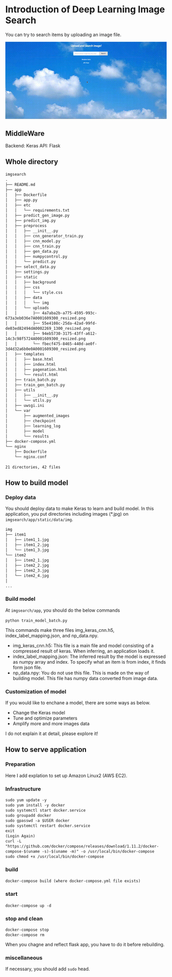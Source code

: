# Introduction of Deep Learning Image Search

You can try to search items by uploading an image file.

![Demo](https://raw.githubusercontent.com/tiruka/files/master/imgsearch/imageserach_demo.gif)

## MiddleWare

Backend: Keras
API: Flask

## Whole directory

```shell
imgsearch
.
├── README.md
├── app
│   ├── Dockerfile
│   ├── app.py
│   ├── etc
│   │   └── requirements.txt
│   ├── predict_gen_image.py
│   ├── predict_img.py
│   ├── preprocess
│   │   ├── __init__.py
│   │   ├── cnn_generator_train.py
│   │   ├── cnn_model.py
│   │   ├── cnn_train.py
│   │   ├── gen_data.py
│   │   ├── numpycontrol.py
│   │   └── predict.py
│   ├── select_data.py
│   ├── settings.py
│   ├── static
│   │   ├── background
│   │   ├── css
│   │   │   └── style.css
│   │   ├── data
│   │   │   └── img
│   │   └── uploads
│   │       ├── 4a7aba2b-a775-4595-993c-673a3eb036e7A0001609300_resized.png
│   │       ├── 55e4108c-25da-42ad-99fd-de03ed82494dA0002269_1300_resized.png
│   │       ├── 94eb5730-3175-43ff-a612-14c3c98f5724A0001609300_resized.png
│   │       └── fbecf475-8465-440d-ae0f-3d4d32a6b0e0A0001609300_resized.png
│   ├── templates
│   │   ├── base.html
│   │   ├── index.html
│   │   ├── pagenation.html
│   │   └── result.html
│   ├── train_batch.py
│   ├── train_gen_batch.py
│   ├── utils
│   │   ├── __init__.py
│   │   └── utils.py
│   ├── uwsgi.ini
│   └── var
│       ├── augmented_images
│       ├── checkpoint
│       ├── learning_log
│       ├── model
│       └── results
├── docker-compose.yml
└── nginx
    ├── Dockerfile
    └── nginx.conf

21 directories, 42 files

```

## How to build model

### Deploy data

You should deploy data to make Keras to learn and build model.
In this application, you put directories including images (*.jpg) on `imgsearch/app/static/data/img`.

```shell
img
├── item1
│   ├── item1_1.jpg
│   ├── item1_2.jpg
│   └── item1_3.jpg
└── item2
│   ├── item2_1.jpg
│   ├── item2_2.jpg
│   ├── item2_3.jpg
│   └── item2_4.jpg
│
...
```

### Build model

At `imgsearch/app`, you should do the below commands

```python train_model_batch.py```

This commands make three files img_keras_cnn.h5, index_label_mapping.json, and np_data.npy.

- img_keras_cnn.h5: This file is a main file and model consisting of a compressed result of keras. When inferring, an application loads it.
- index_label_mapping.json: The inferred result by the model is expressed as numpy array and index. To specify what an item is from index, it finds form json file.
- np_data.npy: You do not use this file. This is made on the way of building model. This file has numpy data converted from image data.

### Customization of model

If you would like to enchane a model, there are some ways as below.

- Change the Keras model
- Tune and optimize parameters
- Amplify more and more images data

I do not explain it at detail, please explore it!

## How to serve application

### Preparation

Here I add explation to set up Amazon Linux2 (AWS EC2).

### Infrastructure

```shell
sudo yum update -y
sudo yum install -y docker
sudo systemctl start docker.service
sudo groupadd docker
sudo gpasswd -a $USER docker
sudo systemctl restart docker.service
exit
(Login Again)
curl -L "https://github.com/docker/compose/releases/download/1.11.2/docker-compose-$(uname -s)-$(uname -m)" -o /usr/local/bin/docker-compose
sudo chmod +x /usr/local/bin/docker-compose
```

### build

`docker-compose build (where docker-compose.yml file exists)`

### start

`docker-compose up -d`

### stop and clean

```shell
docker-compose stop
docker-compose rm
```

When you chagne and reflect flask app, you have to do it before rebuilding.

### miscellaneous

If necessary, you should add `sudo` head.
